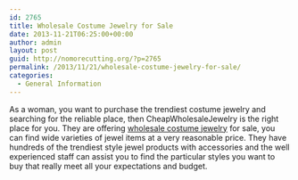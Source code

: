 ```yaml
---
id: 2765
title: Wholesale Costume Jewelry for Sale
date: 2013-11-21T06:25:00+00:00
author: admin
layout: post
guid: http://nomorecutting.org/?p=2765
permalink: /2013/11/21/wholesale-costume-jewelry-for-sale/
categories:
  - General Information
---
```

As a woman, you want to purchase the trendiest costume jewelry and searching for the reliable place, then CheapWholesaleJewelry is the right place for you. They are offering [wholesale costume jewelry](http://www.cheapwholesalejewelry.com/specials/) for sale, you can find wide varieties of jewel items at a very reasonable price. They have hundreds of the trendiest style jewel products with accessories and the well experienced staff can assist you to find the particular styles you want to buy that really meet all your expectations and budget.